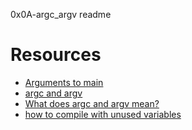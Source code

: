 0x0A-argc_argv readme
# Resources
* <a href="https://publications.gbdirect.co.uk//c_book/chapter10/arguments_to_main.html">Arguments to main<a/>
* <a href="http://crasseux.com/books/ctutorial/argc-and-argv.html">argc and argv<a/>
* <a href="https://www.youtube.com/watch?v=aP1ijjeZc24">What does argc and argv mean?<a/>
* <a href="https://www.google.com/webhp?q=unused+variable+C">how to compile with unused variables</a>

